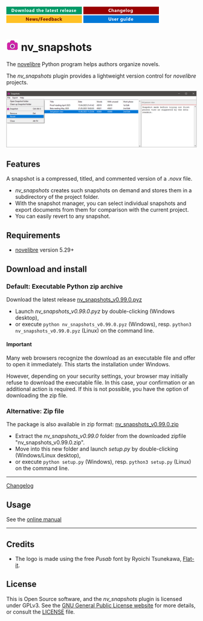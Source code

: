 [![Download the latest release](docs/img/download-button.png)](https://github.com/peter88213/nv_snapshots/raw/main/dist/nv_snapshots_v0.99.0.pyz)
[![Changelog](docs/img/changelog-button.png)](docs/changelog.md)
[![News/Feedback](docs/img/news-button.png)](https://github.com/peter88213/novelibre/discussions)
[![Online help](docs/img/help-button.png)](https://peter88213.github.io/nvhelp-en/nv_snapshots/)


# ![S](icons/snapshot.png) nv_snapshots

The [novelibre](https://github.com/peter88213/novelibre/) Python program helps authors organize novels.  

The *nv_snapshots* plugin provides a lightweight version control for *novelibre* projects. 

![Screenshot](docs/Screenshots/screen01.png)

## Features

A snapshot is a compressed, titled, and commented version of a *.novx* file.

- *nv_snapshots* creates such snapshots on demand and stores them 
  in a subdirectory of the project folder.
- With the snapshot manager, you can select individual snapshots and export documents from them 
  for comparison with the current project.
- You can easily revert to any snapshot.

## Requirements

- [novelibre](https://github.com/peter88213/novelibre/) version 5.29+

## Download and install

### Default: Executable Python zip archive

Download the latest release [nv_snapshots_v0.99.0.pyz](https://github.com/peter88213/nv_snapshots/raw/main/dist/nv_snapshots_v0.99.0.pyz)

- Launch *nv_snapshots_v0.99.0.pyz* by double-clicking (Windows desktop),
- or execute `python nv_snapshots_v0.99.0.pyz` (Windows), resp. `python3 nv_snapshots_v0.99.0.pyz` (Linux) on the command line.

#### Important

Many web browsers recognize the download as an executable file and offer to open it immediately. 
This starts the installation under Windows.

However, depending on your security settings, your browser may 
initially  refuse  to download the executable file. 
In this case, your confirmation or an additional action is required. 
If this is not possible, you have the option of downloading 
the zip file. 


### Alternative: Zip file

The package is also available in zip format: [nv_snapshots_v0.99.0.zip](https://github.com/peter88213/nv_snapshots/raw/main/dist/nv_snapshots_v0.99.0.zip)

- Extract the *nv_snapshots_v0.99.0* folder from the downloaded zipfile "nv_snapshots_v0.99.0.zip".
- Move into this new folder and launch *setup.py* by double-clicking (Windows/Linux desktop), 
- or execute `python setup.py` (Windows), resp. `python3 setup.py` (Linux) on the command line.

---

[Changelog](docs/changelog.md)

## Usage

See the [online manual](https://peter88213.github.io/nvhelp-en/nv_snapshots/)

---

## Credits

- The logo is made using the free *Pusab* font by Ryoichi Tsunekawa, [Flat-it](http://flat-it.com/).

## License

This is Open Source software, and the *nv_snapshots* plugin is licensed under GPLv3. See the
[GNU General Public License website](https://www.gnu.org/licenses/gpl-3.0.en.html) for more
details, or consult the [LICENSE](https://github.com/peter88213/nv_snapshots/blob/main/LICENSE) file.
